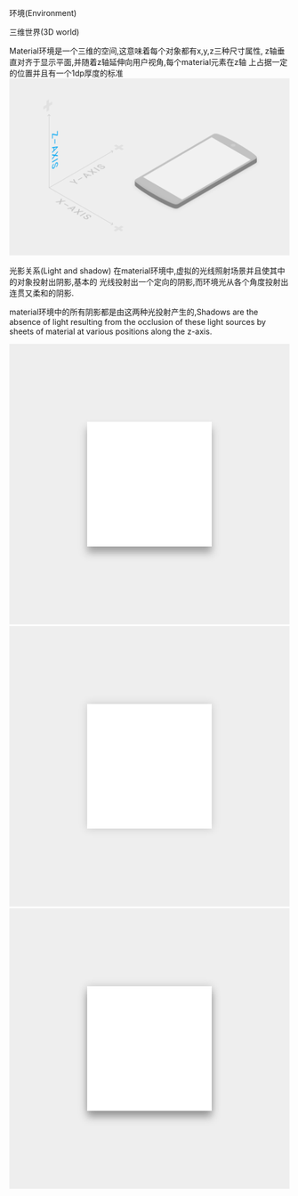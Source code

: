 环境(Environment)


三维世界(3D world)

Material环境是一个三维的空间,这意味着每个对象都有x,y,z三种尺寸属性,
z轴垂直对齐于显示平面,并随着z轴延伸向用户视角,每个material元素在z轴
上占据一定的位置并且有一个1dp厚度的标准
![](images/whatismaterial_environment_3d.png)


光影关系(Light and shadow)
在material环境中,虚拟的光线照射场景并且使其中的对象投射出阴影,基本的
光线投射出一个定向的阴影,而环境光从各个角度投射出连贯又柔和的阴影.

material环境中的所有阴影都是由这两种光投射产生的,Shadows are the absence 
of light resulting from the occlusion of these light sources by sheets of 
material at various positions along the z-axis.


![基本光产生的阴影](images/whatismaterial_environment_shadow1.png)
![环境光产生的阴影](images/whatismaterial_environment_shadow2.png)
![环境光和基本光共同的阴影](images/whatismaterial_environment_shadow3.png)